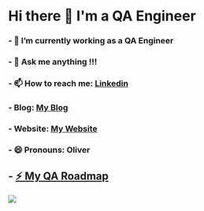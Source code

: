 # Hi there 👋 I'm a QA Engineer

### - 🔭 I’m currently working as a QA Engineer
### - 💬 Ask me anything !!!
### - 📫 How to reach me: [Linkedin](https://www.linkedin.com/in/ngocdd/)
### - Blog: [My Blog](https://dangngocblogs.wordpress.com/)
###  - Website: [My Website](https://ngocdd.io.vn/)
### - 😄 Pronouns: Oliver
## - [⚡ My QA Roadmap](https://roadmap.sh/qa?s=65a7e84b8240aa21a4ae9f03)
![](https://komarev.com/ghpvc/?username=ngocdd&color=green)
